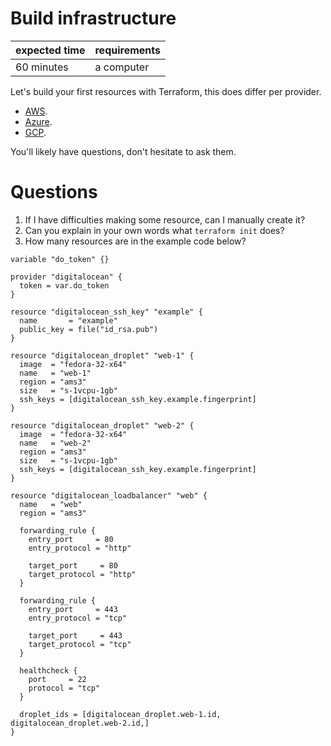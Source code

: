 # Build infrastructure

|expected time|requirements|
|-------------|------------|
|60 minutes   |a computer  |

Let's build your first resources with Terraform, this does differ per provider.

- [AWS](https://learn.hashicorp.com/tutorials/terraform/aws-build?in=terraform/aws-get-started).
- [Azure](https://learn.hashicorp.com/tutorials/terraform/azure-build?in=terraform/azure-get-started).
- [GCP](https://learn.hashicorp.com/collections/terraform/gcp-get-started).

You'll likely have questions, don't hesitate to ask them.

# Questions

1. If I have difficulties making some resource, can I manually create it?
2. Can you explain in your own words what `terraform init` does?
3. How many resources are in the example code below?

```
variable "do_token" {}

provider "digitalocean" {
  token = var.do_token
}

resource "digitalocean_ssh_key" "example" {
  name       = "example"
  public_key = file("id_rsa.pub")
}

resource "digitalocean_droplet" "web-1" {
  image  = "fedora-32-x64"
  name   = "web-1"
  region = "ams3"
  size   = "s-1vcpu-1gb"
  ssh_keys = [digitalocean_ssh_key.example.fingerprint]
}

resource "digitalocean_droplet" "web-2" {
  image  = "fedora-32-x64"
  name   = "web-2"
  region = "ams3"
  size   = "s-1vcpu-1gb"
  ssh_keys = [digitalocean_ssh_key.example.fingerprint]
}

resource "digitalocean_loadbalancer" "web" {
  name   = "web"
  region = "ams3"

  forwarding_rule {
    entry_port     = 80
    entry_protocol = "http"

    target_port     = 80
    target_protocol = "http"
  }

  forwarding_rule {
    entry_port     = 443
    entry_protocol = "tcp"

    target_port     = 443
    target_protocol = "tcp"
  }

  healthcheck {
    port     = 22
    protocol = "tcp"
  }

  droplet_ids = [digitalocean_droplet.web-1.id, digitalocean_droplet.web-2.id,]
}
```
